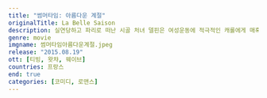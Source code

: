 ```yaml
---
title: "썸머타임: 아름다운 계절"
originalTitle: La Belle Saison
description: 실연당하고 파리로 떠난 시골 처녀 델핀은 여성운동에 적극적인 캐롤에게 매혹되고 금지된 사랑, 금지된 욕망에 빠진다. 다시 시골로 돌아간 델핀을 잊지 못해 찾아오는 캐롤, 그녀들은 생애 단 한번 찾아온 운명적인 사랑을 느끼고 서로에게 빠져들기 시작하지만 그녀들을 둘러싼 은밀한 소문이 퍼지고, 둘은 함께 도망가기로 하는데…
genre: movie
imgname: 썸머타임아름다운계절.jpeg
release: "2015.08.19"
ott: [티빙, 왓챠, 웨이브]
countries: 프랑스
end: true
categories: [코미디, 로맨스]
---
```

